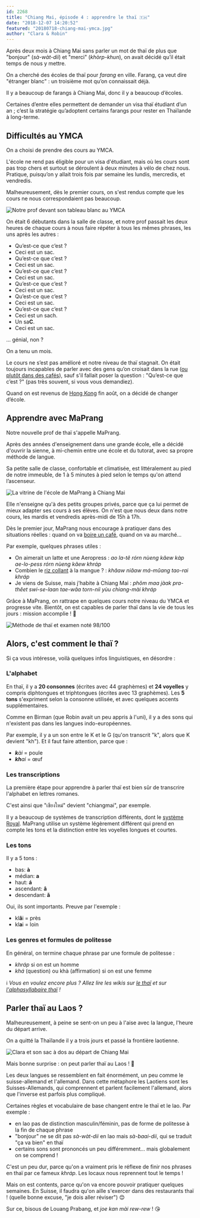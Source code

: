 ```yaml
---
id: 2268
title: "Chiang Mai, épisode 4 : apprendre le thaï 🇹🇭"
date: "2018-12-07 14:20:52"
featured: "20180718-chiang-mai-ymca.jpg"
author: "Clara & Robin"
---
```


Après deux mois à Chiang Mai sans parler un mot de thaï de plus que "bonjour"
(_sà-wàt-dii_) et "merci" (_khòrp-khun_), on avait décidé qu’il était temps de
nous y mettre.

On a cherché des écoles de thaï pour _farang_ en ville. Farang, ça veut dire
"étranger blanc" : un troisième mot qu’on connaissait déjà.

Il y a beaucoup de farangs à Chiang Mai, donc il y a beaucoup d’écoles.

Certaines d’entre elles permettent de demander un visa thaï étudiant d’un an ;
c’est la stratégie qu’adoptent certains farangs pour rester en Thaïlande à
long-terme.

## Difficultés au YMCA

On a choisi de prendre des cours au YMCA.

L'école ne rend pas éligible pour un visa d'étudiant, mais où les cours sont pas
trop chers et surtout se déroulent à deux minutes à vélo de chez nous. Pratique,
puisqu’on y allait trois fois par semaine les lundis, mercredis, et vendredis.

Malheureusement, dès le premier cours, on s'est rendus compte que les cours ne
nous correspondaient pas beaucoup.

![Notre prof devant son tableau blanc au YMCA](20180718-chiang-mai-ymca.jpg "Pratique de la prononciation au YMCA")

On était 6 débutants dans la salle de classe, et notre prof passait les deux
heures de chaque cours à nous faire répéter à tous les mêmes phrases, les uns
après les autres :

- Qu’est-ce que c’est ?
- Ceci est un sac.
- Qu’est-ce que c’est ?
- Ceci est un sac.
- Qu’est-ce que c’est ?
- Ceci est un sac.
- Qu’est-ce que c’est ?
- Ceci est un sac.
- Qu’est-ce que c’est ?
- Ceci est un sac.
- Qu’est-ce que c’est ?
- Ceci est un sach.
- Un sa**C**.
- Ceci est un sac.

... génial, non ?

On a tenu un mois.

Le cours ne s’est pas amélioré et notre niveau de thaï stagnait. On était
toujours incapables de parler avec des gens qu’on croisait dans la rue
([ou plutôt dans des cafés](https://eaudepoisson.com/2018/11/29/chiang-mai-episode-2-le-cafe/)),
sauf s'il fallait poser la question : "Qu’est-ce que c’est ?" (pas très souvent,
si vous vous demandiez).

Quand on est revenus de
[Hong Kong](https://eaudepoisson.com/2018/08/22/au-detour-dune-ruelle-street-art-a-hong-kong/)
fin août, on a décidé de changer d’école.

## Apprendre avec MaPrang

Notre nouvelle prof de thaï s'appelle MaPrang.

Après des années d'enseignement dans une grande école, elle a décidé d'ouvrir la
sienne, à mi-chemin entre une école et du tutorat, avec sa propre méthode de
langue.

Sa petite salle de classe, confortable et climatisée, est littéralement au pied
de notre immeuble, de 1 à 5 minutes à pied selon le temps qu'on attend
l’ascenseur.

![La vitrine de l'école de MaPrang à Chiang Mai](20181203-chiang-mai-maprang-ecole.jpg "L'école de MaPrang")

Elle n'enseigne qu'à des petits groupes privés, parce que ça lui permet de mieux
adapter ses cours à ses élèves. On n'est que nous deux dans notre cours, les
mardis et vendredis après-midi de 15h à 17h.

Dès le premier jour, MaPrang nous encourage à pratiquer dans des situations
réelles : quand on va
[boire un café](https://eaudepoisson.com/2018/11/29/chiang-mai-episode-2-le-cafe/),
quand on va au marché...

Par exemple, quelques phrases utiles :

- On aimerait un latte et une Aeropress : _ao la-tê rórn nùeng kâew kàp
  ae-lo-pess rórn nùeng kâew khráp_
- Combien le [riz collant](https://fr.wikipedia.org/wiki/Riz_gluant) à la mangue
  ? : _khâaw niǎaw má-mûang tao-rai khráp_
- Je viens de Suisse, mais j'habite à Chiang Mai : _phǒm maa jàak pra-thêet
  swi-se-laan tae-wâa torn-níi yùu chiang-mài khráp_

Grâce à MaPrang, on rattrape en quelques cours notre niveau du YMCA et progresse
vite. Bientôt, on est capables de parler thaï dans la vie de tous les jours :
mission accomplie ! 💪

![Méthode de thaï et examen noté 98/100](20181129-chiang-mai-maprang-livre.jpg "Notre nouveau livre de thaï et un examen réussi 🎉 (facile)")

## Alors, c'est comment le thaï ?

Si ça vous intéresse, voilà quelques infos linguistiques, en désordre :

### L'alphabet

En thaï, il y a **20 consonnes** (écrites avec 44 graphèmes) et **24 voyelles**
y compris diphtongues et triphtongues (écrites avec 13 graphèmes). Les **5
tons** s'expriment selon la consonne utilisée, et avec quelques accents
supplémentaires.

Comme en Birman (que Robin avait un peu appris à l'uni), il y a des sons qui
n'existent pas dans les langues indo-européennes.

Par exemple, il y a un son entre le K et le G (qu'on transcrit "k", alors que K
devient "kh"). Et il faut faire attention, parce que :

- _**k**ài_ = poule
- _**kh**ai_ = œuf

### Les transcriptions

La première étape pour apprendre à parler thaï est bien sûr de transcrire
l'alphabet en lettres romanes.

C'est ainsi que "เชียงใหม่" devient "chiangmai", par exemple.

Il y a beaucoup de systèmes de transcription différents, dont le
[système Royal](https://en.wikipedia.org/wiki/Royal_Thai_General_System_of_Transcription).
MaPrang utilise un système légèrement différent qui prend en compte les tons et
la distinction entre les voyelles longues et courtes.

### Les tons

Il y a 5 tons :

- bas: **à**
- médian: **a**
- haut: **á**
- ascendant: **â**
- descendant: **ǎ**

Oui, ils sont importants. Preuve par l'exemple :

- kl**â**i = près
- kl**a**i = loin

### Les genres et formules de politesse

En général, on termine chaque phrase par une formule de politesse :

- _khráp_ si on est un homme
- _khá_ (question) ou khà (affirmation) si on est une femme

ℹ *Vous en voulez encore plus ? Allez lire les wikis sur
[le thaï](https://fr.wikipedia.org/wiki/Tha%C3%AF) et sur
[l'alphasyllabaire thaï](https://fr.wikipedia.org/wiki/Alphasyllabaire_tha%C3%AF)
!*

## Parler thaï au Laos ?

Malheureusement, à peine se sent-on un peu à l'aise avec la langue, l'heure du
départ arrive.

On a quitté la Thaïlande il y a trois jours et passé la frontière laotienne.

![Clara et son sac à dos au départ de Chiang Mai](20181203-chiang-mai-depart.jpg "Le départ (ceci est un sac)")

Mais bonne surprise : on peut parler thaï au Laos ! 🎉

Les deux langues se ressemblent en fait énormément, un peu comme le
suisse-allemand et l'allemand. Dans cette métaphore les Laotiens sont les
Suisses-Allemands, qui comprennent et parlent facilement l'allemand, alors que
l'inverse est parfois plus compliqué.

Certaines règles et vocabulaire de base changent entre le thaï et le lao. Par
exemple :

- en lao pas de distinction masculin/féminin, pas de forme de politesse à la fin
  de chaque phrase
- "bonjour" ne se dit pas _sà-wàt-dii_ en lao mais _sà-baai-dii_, qui se traduit
  "ça va bien" en thaï
- certains sons sont prononcés un peu différemment... mais globalement on se
  comprend !

C'est un peu dur, parce qu'on a vraiment pris le réflexe de finir nos phrases en
thaï par ce fameux _khráp_. Les locaux nous reprennent tout le temps !

Mais on est contents, parce qu'on va encore pouvoir pratiquer quelques semaines.
En Suisse, il faudra qu'on aille s'exercer dans des restaurants thaï ! (quelle
bonne excuse, "je dois aller réviser") 😊

Sur ce, bisous de Louang Prabang, et _joe kan mài rew-rew_ ! 😘
